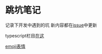 # 跳坑笔记

记录下开发中遇到的坑
新内容都在[issue](https://github.com/any86/Notes/issues)中更新

typescript栏目[在这](https://github.com/any86/Notes/issues/16)

[emoji表情](https://www.webfx.com/tools/emoji-cheat-sheet/)
